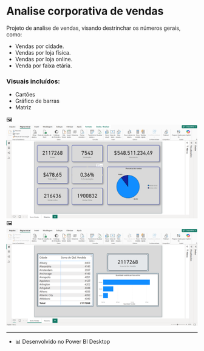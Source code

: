 # Analise corporativa de vendas

Projeto de analise de vendas, visando destrinchar os números gerais, como: 
- Vendas por cidade.
- Vendas por loja física.
- Vendas por loja online.
- Venda por faixa etária.

### Visuais incluídos:
- Cartões
- Gráfico de barras
- Matriz

🖼️![Relatório](Imagens/relatorio.png)
🖼️![Soma de Vendas](Imagens/SomaVendas.png)

---

- 📊 Desenvolvido no Power BI Desktop  
